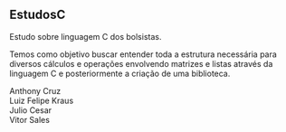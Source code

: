 ## EstudosC
Estudo sobre linguagem C dos bolsistas.<br>

Temos como objetivo buscar entender toda a estrutura necessária para diversos cálculos e operações envolvendo matrizes e listas através da linguagem C e posteriormente a criação de uma biblioteca.<br>

Anthony Cruz<br>
Luiz Felipe Kraus<br>
Julio Cesar<br>
Vitor Sales<br>
